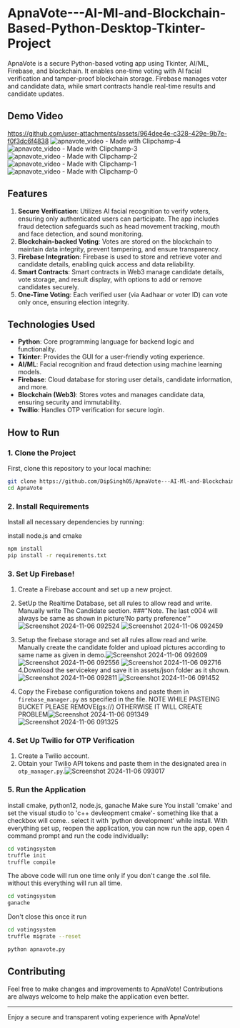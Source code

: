 # ApnaVote---AI-Ml-and-Blockchain-Based-Python-Desktop-Tkinter-Project
ApnaVote is a secure Python-based voting app using Tkinter, AI/ML, Firebase, and blockchain. It enables one-time voting with AI facial verification and tamper-proof blockchain storage. Firebase manages voter and candidate data, while smart contracts handle real-time results and candidate updates.

## Demo Video


https://github.com/user-attachments/assets/964dee4e-c328-429e-9b7e-f0f3dc6f4838
![apnavote_video - Made with Clipchamp-4](https://github.com/user-attachments/assets/9388780c-163d-4ae8-a1b1-22338182e761)
![apnavote_video - Made with Clipchamp-3](https://github.com/user-attachments/assets/ae98ac72-c015-411a-9c2e-35caf9292b36)
![apnavote_video - Made with Clipchamp-2](https://github.com/user-attachments/assets/d24170c7-e1f5-4fea-a377-1c12ed1a8ccc)
![apnavote_video - Made with Clipchamp-1](https://github.com/user-attachments/assets/f9f94c7b-d092-4406-825f-b4f28a05dd27)
![apnavote_video - Made with Clipchamp-0](https://github.com/user-attachments/assets/71d2364a-6247-417f-bab7-0e7a1aab7c42)



## Features

1. **Secure Verification**: Utilizes AI facial recognition to verify voters, ensuring only authenticated users can participate. The app includes fraud detection safeguards such as head movement tracking, mouth and face detection, and sound monitoring.
2. **Blockchain-backed Voting**: Votes are stored on the blockchain to maintain data integrity, prevent tampering, and ensure transparency.
3. **Firebase Integration**: Firebase is used to store and retrieve voter and candidate details, enabling quick access and data reliability.
4. **Smart Contracts**: Smart contracts in Web3 manage candidate details, vote storage, and result display, with options to add or remove candidates securely.
5. **One-Time Voting**: Each verified user (via Aadhaar or voter ID) can vote only once, ensuring election integrity.

## Technologies Used

- **Python**: Core programming language for backend logic and functionality.
- **Tkinter**: Provides the GUI for a user-friendly voting experience.
- **AI/ML**: Facial recognition and fraud detection using machine learning models.
- **Firebase**: Cloud database for storing user details, candidate information, and more.
- **Blockchain (Web3)**: Stores votes and manages candidate data, ensuring security and immutability.
- **Twillio**: Handles OTP verification for secure login.

## How to Run

### 1. Clone the Project

First, clone this repository to your local machine:

```bash
git clone https://github.com/DipSingh05/ApnaVote---AI-Ml-and-Blockchain-Based-Python-Desktop-Tkinter-Project.git
cd ApnaVote
```

### 2. Install Requirements

Install all necessary dependencies by running:

install node.js and cmake

```bash
npm install
pip install -r requirements.txt
```

### 3. Set Up Firebase!
1. Create a Firebase account and set up a new project.
2. SetUp the Realtime Database, set all rules to allow read and write. Manually write The Candidate section. ###"Note. The last c004 will always be same as shown in picture'No party preference'"![Screenshot 2024-11-06 092524](https://github.com/user-attachments/assets/3ecd12af-f265-43bd-852e-3c9e1ab66ade)
![Screenshot 2024-11-06 092459](https://github.com/user-attachments/assets/ddda40bb-f0a2-4d76-bdbd-a565aa963a33)
3. Setup the firebase storage and set all rules allow read and write. Manually create the candidate folder and upload pictures according to same name as given in demo.![Screenshot 2024-11-06 092609](https://github.com/user-attachments/assets/688bc890-4c43-4b85-8714-5c0bf5792722)
![Screenshot 2024-11-06 092556](https://github.com/user-attachments/assets/33fb4fd7-0143-453c-a4da-7034d0a3d871)
![Screenshot 2024-11-06 092716](https://github.com/user-attachments/assets/8fdad0a6-1e54-43cc-85ba-52722ddb5e34)
4.Download the servicekey and save it in assets/json folder as it shown.![Screenshot 2024-11-06 092811](https://github.com/user-attachments/assets/e3794d43-e551-4a41-bbc5-99ab5a679902)
![Screenshot 2024-11-06 091452](https://github.com/user-attachments/assets/6570ba08-abb9-44ef-ad95-056ef25a905f)

5. Copy the Firebase configuration tokens and paste them in `firebase_manager.py` as specified in the file. NOTE WHILE PASTEING BUCKET PLEASE REMOVE(gs://) OTHERWISE IT WILL CREATE PROBLEM![Screenshot 2024-11-06 091349](https://github.com/user-attachments/assets/5cc34562-a272-4178-8b55-575af25d9a6a)
![Screenshot 2024-11-06 091325](https://github.com/user-attachments/assets/d47335d1-2f2d-4bc8-a7c4-191c7df509f6)


### 4. Set Up Twilio for OTP Verification

1. Create a Twilio account.
2. Obtain your Twilio API tokens and paste them in the designated area in `otp_manager.py`.![Screenshot 2024-11-06 093017](https://github.com/user-attachments/assets/a1c6f9be-5930-4ee0-9cc0-7d42176c46b9)


### 5. Run the Application
install cmake, python12, node.js, ganache
Make sure You install 'cmake' and set the visual studio to 'c++ devleopment cmake'- something like that a checkbox will come.. select it with 'python development' while install.
With everything set up, reopen the application, you can now run the app, open 4 command prompt and run the code individually:

```bash
cd votingsystem
truffle init
truffle compile
```
The above code will run one time only if you don't cange the .sol file. without this everything will run all time.

 ```bash
cd votingsystem
ganache
```
Don't close this once it run

 ```bash
cd votingsystem
truffle migrate --reset
```

 ```bash
python apnavote.py
```

## Contributing

Feel free to make changes and improvements to ApnaVote! Contributions are always welcome to help make the application even better.

---

Enjoy a secure and transparent voting experience with ApnaVote!
